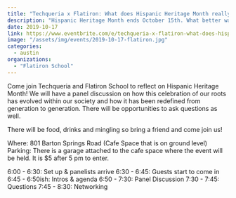 ```yaml
---
title: "Techqueria x Flatiron: What does Hispanic Heritage Month really mean?"
description: "Hispanic Heritage Month ends October 15th. What better way to celebrate and reflect on what it means than to hear from the local community?"
date: 2019-10-17
link: https://www.eventbrite.com/e/techqueria-x-flatiron-what-does-hispanic-heritage-month-really-mean-tickets-74494851105?aff=ebdssbdestsearch/
image: "/assets/img/events/2019-10-17-flatiron.jpg"
categories:
  - austin
organizations:
  - "Flatiron School"
---
```


Come join Techqueria and Flatiron School to reflect on Hispanic Heritage Month!
We will have a panel discussion on how this celebration of our roots has evolved within our society and how it has been redefined from generation to generation. There will be opportunities to ask questions as well.

There will be food, drinks and mingling so bring a friend and come join us!

Where: 801 Barton Springs Road (Cafe Space that is on ground level)
Parking: There is a garage attached to the cafe space where the event will be held. It is $5 after 5 pm to enter.

6:00 - 6:30: Set up & panelists arrive
6:30 - 6:45: Guests start to come in
6:45 - 6:50ish: Intros & agenda
6:50 - 7:30: Panel Discussion
7:30 - 7:45: Questions
7:45 - 8:30: Networking
